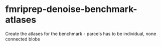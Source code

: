 # fmriprep-denoise-benchmark-atlases
Create the atlases for the benchmark - parcels has to be individual, none connected blobs
